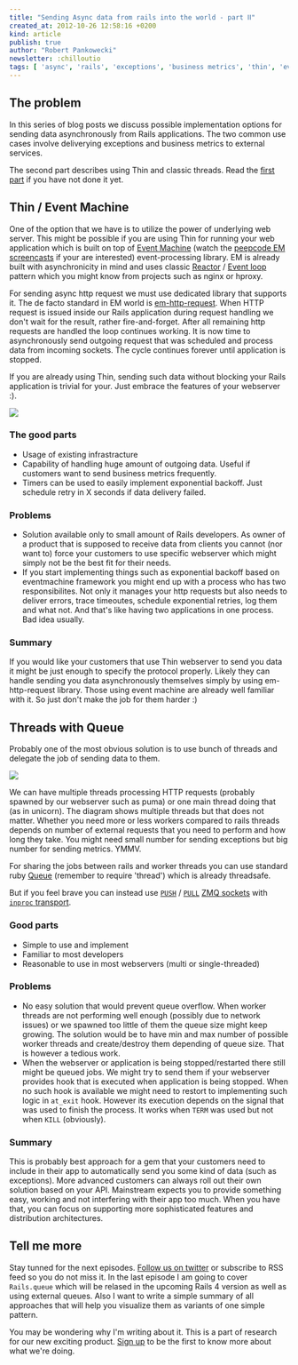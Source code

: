 ```yaml
---
title: "Sending Async data from rails into the world - part ⅠⅠ"
created_at: 2012-10-26 12:58:16 +0200
kind: article
publish: true
author: "Robert Pankowecki"
newsletter: :chilloutio
tags: [ 'async', 'rails', 'exceptions', 'business metrics', 'thin', 'eventmachine', 'threads']
---
```


## The problem

In this series of blog posts we discuss possible implementation options for
sending data asynchronously from Rails applications. The two common use cases
involve deliverying exceptions and business metrics to external services.

The second part describes using Thin and classic threads. Read the
[first part](/2012/10/sending-async-data-from-rails-into-the-world/) if you
have not done it yet.

<!-- more -->

## Thin / Event Machine

One of the option that we have is to utilize the power of underlying
web server. This might be possible if you are using Thin for running
your web application which is built on top of [Event Machine](http://rubyeventmachine.com)
(watch the [peepcode EM screencasts](https://peepcode.com/products/eventmachine)
if your are interested)
event-processing library. EM is already built with asynchronicity
in mind and uses classic
[Reactor](http://en.wikipedia.org/wiki/Reactor_pattern) /
[Event loop](http://en.wikipedia.org/wiki/Event_loop) pattern which you might
know from projects such as nginx or hproxy.

For sending async http request we must use dedicated library that supports
it. The de facto standard in EM world is
[em-http-request](https://github.com/igrigorik/em-http-request). When
HTTP request is issued inside our Rails application during request handling
we don't wait for the result, rather fire-and-forget. After all remaining
http requests are handled the loop continues working. It is now time to
asynchronously send outgoing request that was scheduled and process data
from incoming sockets. The cycle continues forever until application is
stopped.

If you are already using Thin, sending such data without blocking your Rails
application is trivial for your. Just embrace the features of your webserver :).

<a href="/assets/images/async-zmq/eventmachine.png" rel="lightbox"><img src="/assets/images/async-zmq/eventmachine-fit.png" class="fit" /></a>

### The good parts

* Usage of existing infrastracture
* Capability of handling huge amount of outgoing data. Useful if customers
want to send business metrics frequently.
* Timers can be used to easily implement exponential backoff. Just schedule
retry in X seconds if data delivery failed.

### Problems

* Solution available only to small amount of Rails developers. As owner
of a product that is supposed to receive data from clients you cannot
(nor want to) force your customers to use specific webserver which might
simply not be the best fit for their needs.
* If you start implementing things such as exponential backoff based on
eventmachine framework you might end up with a process who has two
responsibilites. Not only it manages your http requests but also needs
to deliver errors, trace timeoutes, schedule exponential retries, log them
and what not. And that's like having two applications in one process. Bad
idea usually.

### Summary

If you would like your customers that use Thin webserver to send you data
it might be just enough to specify the protocol properly. Likely they can
handle sending you data asynchronously themselves simply by using
em-http-request library. Those using event machine are already well familiar
with it. So just don't make the job for them harder :)

## Threads with Queue

Probably one of the most obvious solution is to use bunch of threads and
delegate the job of sending data to them.

<a href="/assets/images/async-zmq/threads-queue.png" rel="lightbox"><img src="/assets/images/async-zmq/threads-queue.png" class="fit" /></a>

We can have multiple threads processing HTTP requests (probably spawned
by our webserver such as puma) or one main thread doing that (as in
unicorn). The diagram shows multiple threads but that does not matter.
Whether you need more or less workers compared to rails threads depends
on number of external requests that you need to perform and how long
they take. You might need small number for sending exceptions but big
number for sending metrics. YMMV.

For sharing the jobs between rails and worker threads you can use standard
ruby [Queue](http://www.ruby-doc.org/stdlib-1.9.3/libdoc/thread/rdoc/Queue.html)
(remember to require 'thread') which is already threadsafe.

But if you feel brave you can instead use
[`PUSH`](http://api.zeromq.org/2-1:zmq-socket#toc12) /
[`PULL`](http://api.zeromq.org/2-1:zmq-socket#toc13)
[ZMQ sockets](http://zguide.zeromq.org/page:all) with
[`inproc` transport](http://api.zeromq.org/2-1:zmq-ipc).

### Good parts

* Simple to use and implement
* Familiar to most developers
* Reasonable to use in most webservers (multi or single-threaded)

### Problems

* No easy solution that would prevent queue overflow. When worker threads
are not performing well enough (possibly due to network issues) or we spawned
too little of them the queue size might keep growing. The solution would be
to have min and max number of possible worker threads and create/destroy them
depending of queue size. That is however a tedious work.
* When the webserver or application is being stopped/restarted there still might
be queued jobs. We might try to send them if your webserver provides hook that
is executed when application is being stopped. When no such hook is available
we might need to restort to implementing such logic in `at_exit` hook. However
its execution depends on the signal that was used to finish the process. It
works when `TERM` was used but not when `KILL` (obviously).

### Summary

This is probably best approach for a gem that your customers need to include in
their app to automatically send you some kind of data (such as exceptions).
More advanced customers can always roll out their own solution based on your
API. Mainstream expects you to provide something easy, working and not
interfering with their app too much. When you have that, you can focus on
supporting more sophisticated features and distribution architectures.

## Tell me more

Stay tunned for the next episodes. [Follow us on twitter](https://twitter.com/arkency)
or subscribe to RSS feed so you do not miss it. In the last episode I am going
to cover `Rails.queue` which will be relased in the upcoming Rails 4 version
as well as using external queues. Also I want to write a simple summary of all
approaches that will help you visualize them as variants of one simple pattern.

You may be wondering why I'm writing about it. This is a part of research for our
new exciting product. [Sign up](http://eepurl.com/qHcUT) to be the first to know
more about what we're doing.
